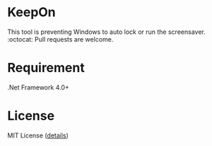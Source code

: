 # KeepOn
This tool is preventing Windows to auto lock or run the screensaver.
:octocat: Pull requests are welcome.

# Requirement
.Net Framework 4.0+

# License
MIT License ([details](LICENSE))